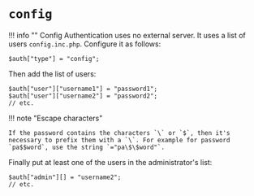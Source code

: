 # `config`
!!! info ""
    Config Authentication uses no external server. It uses a list of users `config.inc.php`. Configure it as follows:

```php-inline
$auth["type"] = "config";
```

Then add the list of users:

```php-inline
$auth["user"]["username1"] = "password1";
$auth["user"]["username2"] = "password2";
// etc.
```

!!! note "Escape characters"

    If the password contains the characters `\` or `$`, then it's necessary to prefix them with a `\`. For example for password `pa$$word`, use the string `="pa\$\$word"`.

Finally put at least one of the users in the administrator's list:

```php-inline
$auth["admin"][] = "username2";
// etc.
```